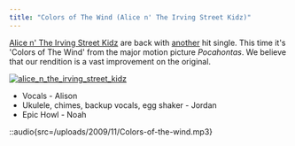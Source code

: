 ```yaml
---
title: "Colors of The Wind (Alice n' The Irving Street Kidz)"
---
```


[Alice n' The Irving Street Kidz](http://blog.classicalcode.com/tag/alice-n-the-irving-street-kidz/) are back with [another](/blog/alice-n-the-irving-street-kidz/) hit single. This time it's 'Colors of The Wind' from the major motion picture _Pocahontas_. We believe that our rendition is a vast improvement on the original.

[![alice_n_the_irving_street_kidz](/uploads/2009/11/alice_n_the_irving_street_kidz.jpg "alice_n_the_irving_street_kidz")](/uploads/2009/11/alice_n_the_irving_street_kidz.jpg)

- Vocals - Alison
- Ukulele, chimes, backup vocals, egg shaker - Jordan
- Epic Howl - Noah

::audio{src=/uploads/2009/11/Colors-of-the-wind.mp3}
